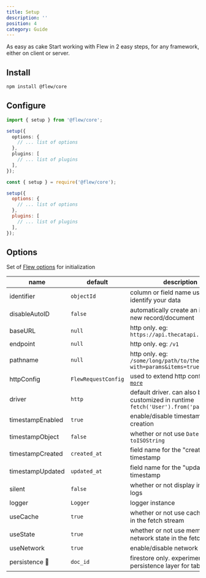 ```yaml
---
title: Setup
description: ''
position: 4
category: Guide
---
```


As easy as cake Start working with Flew in 2 easy steps, for any framework, either on client or server.

## Install

```bash
npm install @flew/core
```

## Configure

<code-group>
  <code-block label="Typescript" active>

```ts
import { setup } from '@flew/core';

setup({
  options: {
    // ... list of options
  },
  plugins: [
    // ... list of plugins
  ],
});
```

</code-block>
<code-block label="Node">

```js
const { setup } = require('@flew/core');

setup({
  options: {
    // ... list of options
  },
  plugins: [
    // ... list of plugins
  ],
});
```

</code-block>
</code-group>

## Options

Set of [Flew options](https://github.com/flewjs/flewjs/blob/master/packages/core/src/structure/options.ts) for initialization

| name             | default             | description                                                                                                                     |
| ---------------- | ------------------- | ------------------------------------------------------------------------------------------------------------------------------- |
| identifier       | `objectId`          | column or field name used to identify your data                                                                                 |
| disableAutoID    | `false`             | automatically create an id for each new record/document                                                                         |
| baseURL          | `null`              | http only. eg: `https://api.thecatapi.com`                                                                                      |
| endpoint         | `null`              | http only. eg: `/v1`                                                                                                            |
| pathname         | `null`              | http only. eg: `/some/long/path/to/the/resource?with=params&items=true`                                                         |
| httpConfig       | `FlewRequestConfig` | used to extend http config. [`learn more`](https://github.com/flewjs/flewjs/blob/master/packages/core/src/structure/request.ts) |
| driver           | `http`              | default driver. can also be customized in runtime `fetch('User').from('parse')`                                                 |
| timestampEnabled | `true`              | enable/disable timestamp auto creation                                                                                          |
| timestampObject  | `false`             | whether or not use `Date` object or `toISOString`                                                                               |
| timestampCreated | `created_at`        | field name for the "created" timestamp                                                                                          |
| timestampUpdated | `updated_at`        | field name for the "updated" timestamp                                                                                          |
| silent           | `false`             | whether or not display internal logs                                                                                            |
| logger           | `Logger`            | logger instance                                                                                                                 |
| useCache         | `true`              | whether or not use cached results in the fetch stream                                                                           |
| useState         | `true`              | whether or not use memoized network state in the fetch stream                                                                   |
| useNetwork       | `true`              | enable/disable network calls                                                                                                    |
| persistence 🧪   | `doc_id`            | firestore only. experimental persistence layer for tabs                                                                         |
